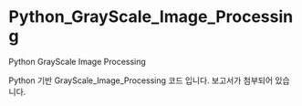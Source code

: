 # Python_GrayScale_Image_Processing
Python GrayScale Image Processing

Python 기반 GrayScale_Image_Processing 코드 입니다. 보고서가 첨부되어 있습니다.
